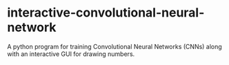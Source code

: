 # interactive-convolutional-neural-network
A python program for training Convolutional Neural Networks (CNNs) along with an interactive GUI for drawing numbers.
